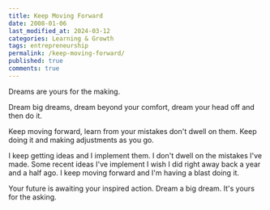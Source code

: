 ```yaml
---
title: Keep Moving Forward
date: 2008-01-06
last_modified_at: 2024-03-12
categories: Learning & Growth
tags: entrepreneurship
permalink: /keep-moving-forward/
published: true
comments: true
---
```

Dreams are yours for the making.
<!--more-->
Dream big dreams, dream beyond your comfort, dream your head off and then do it.

Keep moving forward, learn from your mistakes don't dwell on them.  Keep doing it and making adjustments as you go.

I keep getting ideas and I implement them.  I don't dwell on the mistakes I've made.  Some recent ideas I've implement I wish I did right away back a year and a half ago.  I keep moving forward and I'm having a blast doing it.

Your future is awaiting your inspired action.  Dream a big dream.  It's yours for the asking.